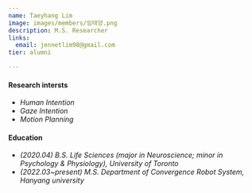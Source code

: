 ```yaml
---
name: Taeyhang Lim
image: images/members/임태양.png
description: M.S. Researcher
links:
  email: jennetlim98@gmail.com
tier: alumni

---
```

#### **Research intersts**
- *Human Intention*
- *Gaze Intention*
- *Motion Planning*

#### **Education**
- *(2020.04) B.S. Life Sciences (major in Neuroscience; minor in Psychology & Physiology), University of Toronto*
- *(2022.03~present) M.S. Department of Convergence Robot System, Hanyang university*
